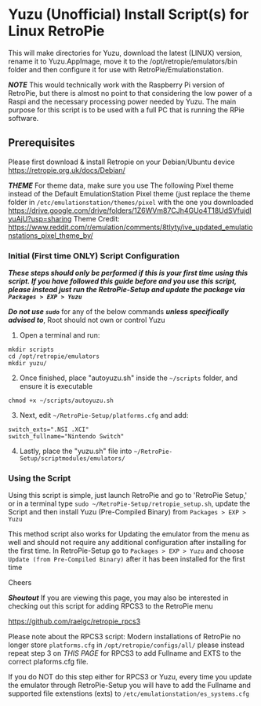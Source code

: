 # Yuzu (Unofficial) Install Script(s) for Linux RetroPie

This will make directories for Yuzu, download the latest (LINUX) version, rename it to Yuzu.AppImage, move it to the /opt/retropie/emulators/bin folder and then configure it for use with RetroPie/Emulationstation.

***NOTE***
This would technically work with the Raspberry Pi version of RetroPie, but there is almost no point to that considering the low power of a Raspi and the necessary processing power needed by Yuzu. The main purpose for this script is to be used with a full PC that is running the RPie software.

## Prerequisites
Please first download & install Retropie on your Debian/Ubuntu device https://retropie.org.uk/docs/Debian/

***THEME***
For theme data, make sure you use The following Pixel theme instead of the Default EmulationStation Pixel theme (just replace the theme folder in ```/etc/emulationstation/themes/pixel``` with the one you downloaded
https://drive.google.com/drive/folders/1Z6WVm87CJh4GUo4T18UdSVfujdlyuAjU?usp=sharing
Theme Credit: https://www.reddit.com/r/emulation/comments/8tlyty/ive_updated_emulationstations_pixel_theme_by/

### Initial (First time ONLY) Script Configuration

***These steps should only be performed if this is your first time using this script. If you have followed this guide before and you use this script, please instead just run the RetroPie-Setup and update the package via `Packages > EXP > Yuzu`***

***Do not use `sudo`*** for any of the below commands ***unless specifically advised to***, Root should not own or control Yuzu

1) Open a terminal and run:
```
mkdir scripts
cd /opt/retropie/emulators
mkdir yuzu/
```
2) Once finished, place "autoyuzu.sh" inside the `~/scripts` folder, and ensure it is executable

```
chmod +x ~/scripts/autoyuzu.sh
```

3) Next, edit `~/RetroPie-Setup/platforms.cfg` and add:

```
switch_exts=".NSI .XCI"
switch_fullname="Nintendo Switch"
```

4) Lastly, place the "yuzu.sh" file into `~/RetroPie-Setup/scriptmodules/emulators/`

### Using the Script

Using this script is simple, just launch RetroPie and go to 'RetroPie Setup,' or in a terminal type `sudo ~/RetroPie-Setup/retropie_setup.sh`, update the Script and then install Yuzu (Pre-Compiled Binary) from `Packages > EXP > Yuzu`

This method script also works for Updating the emulator from the menu as well and should not require any additional configuration after installing for the first time. In RetroPie-Setup go to `Packages > EXP > Yuzu` and choose `Update (from Pre-Compiled Binary)` after it has been installed for the first time

Cheers

***Shoutout***
If you are viewing this page, you may also be interested in checking out this script for adding RPCS3 to the RetroPie menu

https://github.com/raelgc/retropie_rpcs3


Please note about the RPCS3 script: Modern installations of RetroPie no longer store `platforms.cfg` in `/opt/retropie/configs/all/` please instead repeat step 3 on *THIS PAGE* for RPCS3 to add Fullname and EXTS to the correct plaforms.cfg file. 


If you do NOT do this step either for RPCS3 or Yuzu, every time you update the emulator through RetroPie-Setup you will have to add the Fullname and supported file extenstions (exts) to `/etc/emulationstation/es_systems.cfg`
